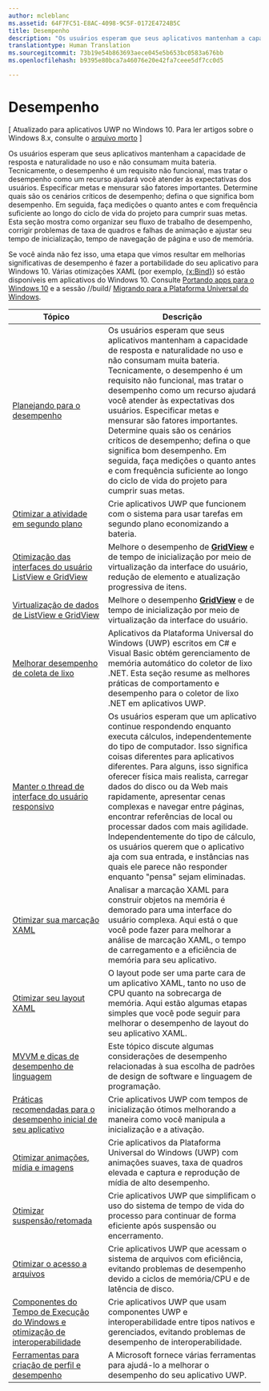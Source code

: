 ```yaml
---
author: mcleblanc
ms.assetid: 64F7FC51-E8AC-4098-9C5F-0172E4724B5C
title: Desempenho
description: "Os usuários esperam que seus aplicativos mantenham a capacidade de resposta e naturalidade no uso e não consumam muita bateria."
translationtype: Human Translation
ms.sourcegitcommit: 73b19e54b863693aece045e5b653bc0583a676bb
ms.openlocfilehash: b9395e80bca7a46076e20e42fa7ceee5df7cc0d5

---
```

# <a name="performance"></a>Desempenho

\[ Atualizado para aplicativos UWP no Windows 10. Para ler artigos sobre o Windows 8.x, consulte o [arquivo morto](http://go.microsoft.com/fwlink/p/?linkid=619132) \]

Os usuários esperam que seus aplicativos mantenham a capacidade de resposta e naturalidade no uso e não consumam muita bateria. Tecnicamente, o desempenho é um requisito não funcional, mas tratar o desempenho como um recurso ajudará você atender às expectativas dos usuários. Especificar metas e mensurar são fatores importantes. Determine quais são os cenários críticos de desempenho; defina o que significa bom desempenho. Em seguida, faça medições o quanto antes e com frequência suficiente ao longo do ciclo de vida do projeto para cumprir suas metas. Esta seção mostra como organizar seu fluxo de trabalho de desempenho, corrigir problemas de taxa de quadros e falhas de animação e ajustar seu tempo de inicialização, tempo de navegação de página e uso de memória.

Se você ainda não fez isso, uma etapa que vimos resultar em melhorias significativas de desempenho é fazer a portabilidade do seu aplicativo para Windows 10. Várias otimizações XAML (por exemplo, [{x:Bind}](https://msdn.microsoft.com/library/windows/apps/Mt204783)) só estão disponíveis em aplicativos do Windows 10. Consulte [Portando apps para o Windows 10](https://msdn.microsoft.com/library/windows/apps/Mt238321) e a sessão //build/ [Migrando para a Plataforma Universal do Windows](http://channel9.msdn.com/Events/Build/2015/3-741).

| Tópico | Descrição |
|-------|-------------|
| [Planejando para o desempenho](planning-and-measuring-performance.md) | Os usuários esperam que seus aplicativos mantenham a capacidade de resposta e naturalidade no uso e não consumam muita bateria. Tecnicamente, o desempenho é um requisito não funcional, mas tratar o desempenho como um recurso ajudará você atender às expectativas dos usuários. Especificar metas e mensurar são fatores importantes. Determine quais são os cenários críticos de desempenho; defina o que significa bom desempenho. Em seguida, faça medições o quanto antes e com frequência suficiente ao longo do ciclo de vida do projeto para cumprir suas metas. |
| [Otimizar a atividade em segundo plano](optimize-background-activity.md) | Crie aplicativos UWP que funcionem com o sistema para usar tarefas em segundo plano economizando a bateria. |
| [Otimização das interfaces do usuário ListView e GridView](optimize-gridview-and-listview.md) | Melhore o desempenho de [<strong>GridView</strong>](https://msdn.microsoft.com/library/windows/apps/BR242705) e de tempo de inicialização por meio de virtualização da interface do usuário, redução de elemento e atualização progressiva de itens. |
| [Virtualização de dados de ListView e GridView](listview-and-gridview-data-optimization.md) | Melhore o desempenho [<strong>GridView</strong>](https://msdn.microsoft.com/library/windows/apps/BR242705) e de tempo de inicialização por meio de virtualização da interface do usuário. |
| [Melhorar desempenho de coleta de lixo](improve-garbage-collection-performance.md) | Aplicativos da Plataforma Universal do Windows (UWP) escritos em C# e Visual Basic obtém gerenciamento de memória automático do coletor de lixo .NET. Esta seção resume as melhores práticas de comportamento e desempenho para o coletor de lixo .NET em aplicativos UWP. |
| [Manter o thread de interface do usuário responsivo](keep-the-ui-thread-responsive.md) | Os usuários esperam que um aplicativo continue respondendo enquanto executa cálculos, independentemente do tipo de computador. Isso significa coisas diferentes para aplicativos diferentes. Para alguns, isso significa oferecer física mais realista, carregar dados do disco ou da Web mais rapidamente, apresentar cenas complexas e navegar entre páginas, encontrar referências de local ou processar dados com mais agilidade. Independentemente do tipo de cálculo, os usuários querem que o aplicativo aja com sua entrada, e instâncias nas quais ele parece não responder enquanto &quot;pensa&quot; sejam eliminadas. |
| [Otimizar sua marcação XAML](optimize-xaml-loading.md) | Analisar a marcação XAML para construir objetos na memória é demorado para uma interface do usuário complexa. Aqui está o que você pode fazer para melhorar a análise de marcação XAML, o tempo de carregamento e a eficiência de memória para seu aplicativo. | 
| [Otimizar seu layout XAML](optimize-your-xaml-layout.md) | O layout pode ser uma parte cara de um aplicativo XAML, tanto no uso de CPU quanto na sobrecarga de memória. Aqui estão algumas etapas simples que você pode seguir para melhorar o desempenho de layout do seu aplicativo XAML. | 
| [MVVM e dicas de desempenho de linguagem](mvvm-performance-tips.md) | Este tópico discute algumas considerações de desempenho relacionadas à sua escolha de padrões de design de software e linguagem de programação. |
| [Práticas recomendadas para o desempenho inicial de seu aplicativo](best-practices-for-your-app-s-startup-performance.md) | Crie aplicativos UWP com tempos de inicialização ótimos melhorando a maneira como você manipula a inicialização e a ativação. |
| [Otimizar animações, mídia e imagens](optimize-animations-and-media.md) | Crie aplicativos da Plataforma Universal do Windows (UWP) com animações suaves, taxa de quadros elevada e captura e reprodução de mídia de alto desempenho. |
| [Otimizar suspensão/retomada](optimize-suspend-resume.md) | Crie aplicativos UWP que simplificam o uso do sistema de tempo de vida do processo para continuar de forma eficiente após suspensão ou encerramento. |
| [Otimizar o acesso a arquivos](optimize-file-access.md) | Crie aplicativos UWP que acessam o sistema de arquivos com eficiência, evitando problemas de desempenho devido a ciclos de memória/CPU e de latência de disco. |
| [Componentes do Tempo de Execução do Windows e otimização de interoperabilidade](windows-runtime-components-and-optimizing-interop.md) | Crie aplicativos UWP que usam componentes UWP e interoperabilidade entre tipos nativos e gerenciados, evitando problemas de desempenho de interoperabilidade. |
| [Ferramentas para criação de perfil e desempenho](tools-for-profiling-and-performance.md) | A Microsoft fornece várias ferramentas para ajudá-lo a melhorar o desempenho do seu aplicativo UWP.|




<!--HONumber=Dec16_HO1-->


